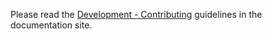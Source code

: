 Please read the [Development - Contributing](https://python-can.readthedocs.io/en/main/development.html#contributing) guidelines in the documentation site.
